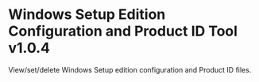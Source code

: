 # Windows Setup Edition Configuration and Product ID Tool v1.0.4
View/set/delete Windows Setup edition configuration and Product ID files.
